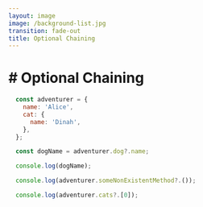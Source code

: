 ```yaml
---
layout: image
image: /background-list.jpg
transition: fade-out
title: Optional Chaining
---
```


<div class="flex flex-justify-center h-full flex-col">
  <div class="background">

  <h1 class="text-left m-b-0 font-bold">
    # Optional Chaining
  </h1>

```js {all|1|8|10|12|14|all} {lines:true} twoslash
  const adventurer = {
    name: 'Alice',
    cat: {
      name: 'Dinah',
    },
  };

  const dogName = adventurer.dog?.name;

  console.log(dogName);

  console.log(adventurer.someNonExistentMethod?.());

  console.log(adventurer.cats?.[0]);
```

  </div>
</div>
<!-- name santi020k -->
